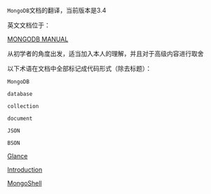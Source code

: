 `MongoDB`文档的翻译，当前版本是3.4

英文文档位于：

[MONGODB MANUAL](https://docs.mongodb.com/manual)

从初学者的角度出发，适当加入本人的理解，并且对于高级内容进行取舍

以下术语在文档中全部标记成代码形式（除去标题）：

`MongoDB`

`database`

`collection`

`document`

`JSON`

`BSON`



[Glance](Glance.md)

[Introduction](Introduction/README.md)

[MongoShell](MongoShell/README.md)

